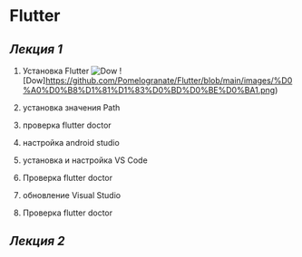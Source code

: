 # Flutter
## _**Лекция 1**_
1. Установка Flutter
 ![Dow](https://gitlab.com/Pomelogranate/Flutter/raw/main/images/Рисунок1.png)
 ![Dow]https://github.com/Pomelogranate/Flutter/blob/main/images/%D0%A0%D0%B8%D1%81%D1%83%D0%BD%D0%BE%D0%BA1.png)

3. установка значения Path
4. проверка flutter doctor
5. настройка android studio
6. установка и настройка VS Code
7. Проверка flutter doctor
8. обновление Visual Studio
9. Проверка flutter doctor

## _**Лекция 2**_
